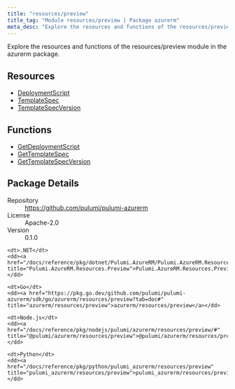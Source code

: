 ```yaml
---
title: "resources/preview"
title_tag: "Module resources/preview | Package azurerm"
meta_desc: "Explore the resources and functions of the resources/preview module in the azurerm package."
---
```


<!-- WARNING: this file was generated by Pulumi Docs Generator. -->
<!-- Do not edit by hand unless you're certain you know what you are doing! -->

Explore the resources and functions of the resources/preview module in the azurerm package.

<h2 id="resources">Resources</h2>
<ul class="api">
    <li><a href="deploymentscript" title="DeploymentScript"><span class="symbol resource"></span>DeploymentScript</a></li>
    <li><a href="templatespec" title="TemplateSpec"><span class="symbol resource"></span>TemplateSpec</a></li>
    <li><a href="templatespecversion" title="TemplateSpecVersion"><span class="symbol resource"></span>TemplateSpecVersion</a></li>
</ul>

<h2 id="functions">Functions</h2>
<ul class="api">
    <li><a href="getdeploymentscript" title="GetDeploymentScript"><span class="symbol function"></span>GetDeploymentScript</a></li>
    <li><a href="gettemplatespec" title="GetTemplateSpec"><span class="symbol function"></span>GetTemplateSpec</a></li>
    <li><a href="gettemplatespecversion" title="GetTemplateSpecVersion"><span class="symbol function"></span>GetTemplateSpecVersion</a></li>
</ul>

<h2 id="package-details">Package Details</h2>
<dl class="package-details">
	<dt>Repository</dt>
	<dd><a href="https://github.com/pulumi/pulumi-azurerm">https://github.com/pulumi/pulumi-azurerm</a></dd>
	<dt>License</dt>
	<dd>Apache-2.0</dd>
	<dt>Version</dt>
	<dd>0.1.0</dd>
</dl>



<dl class="tabular">

    <dt>.NET</dt>
    <dd><a href="/docs/reference/pkg/dotnet/Pulumi.AzureRM/Pulumi.AzureRM.Resources.Preview.html" title="Pulumi.AzureRM.Resources.Preview">Pulumi.AzureRM.Resources.Preview</a></dd>

    <dt>Go</dt>
    <dd><a href="https://pkg.go.dev/github.com/pulumi/pulumi-azurerm/sdk/go/azurerm/resources/preview?tab=doc#" title="azurerm/resources/preview">azurerm/resources/preview</a></dd>

    <dt>Node.js</dt>
    <dd><a href="/docs/reference/pkg/nodejs/pulumi/azurerm/resources/preview/#" title="@pulumi/azurerm/resources/preview">@pulumi/azurerm/resources/preview</a></dd>

    <dt>Python</dt>
    <dd><a href="/docs/reference/pkg/python/pulumi_azurerm/resources/preview" title="pulumi_azurerm/resources/preview">pulumi_azurerm/resources/preview</a></dd>

</dl>

